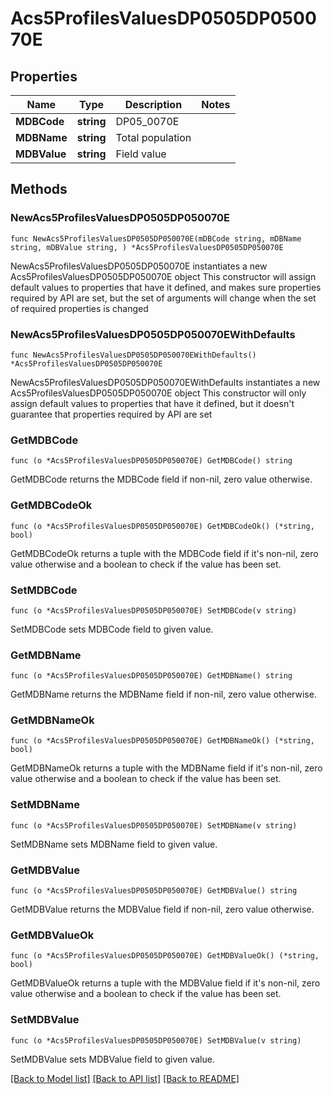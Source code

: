 # Acs5ProfilesValuesDP0505DP050070E

## Properties

Name | Type | Description | Notes
------------ | ------------- | ------------- | -------------
**MDBCode** | **string** | DP05_0070E | 
**MDBName** | **string** | Total population | 
**MDBValue** | **string** | Field value | 

## Methods

### NewAcs5ProfilesValuesDP0505DP050070E

`func NewAcs5ProfilesValuesDP0505DP050070E(mDBCode string, mDBName string, mDBValue string, ) *Acs5ProfilesValuesDP0505DP050070E`

NewAcs5ProfilesValuesDP0505DP050070E instantiates a new Acs5ProfilesValuesDP0505DP050070E object
This constructor will assign default values to properties that have it defined,
and makes sure properties required by API are set, but the set of arguments
will change when the set of required properties is changed

### NewAcs5ProfilesValuesDP0505DP050070EWithDefaults

`func NewAcs5ProfilesValuesDP0505DP050070EWithDefaults() *Acs5ProfilesValuesDP0505DP050070E`

NewAcs5ProfilesValuesDP0505DP050070EWithDefaults instantiates a new Acs5ProfilesValuesDP0505DP050070E object
This constructor will only assign default values to properties that have it defined,
but it doesn't guarantee that properties required by API are set

### GetMDBCode

`func (o *Acs5ProfilesValuesDP0505DP050070E) GetMDBCode() string`

GetMDBCode returns the MDBCode field if non-nil, zero value otherwise.

### GetMDBCodeOk

`func (o *Acs5ProfilesValuesDP0505DP050070E) GetMDBCodeOk() (*string, bool)`

GetMDBCodeOk returns a tuple with the MDBCode field if it's non-nil, zero value otherwise
and a boolean to check if the value has been set.

### SetMDBCode

`func (o *Acs5ProfilesValuesDP0505DP050070E) SetMDBCode(v string)`

SetMDBCode sets MDBCode field to given value.


### GetMDBName

`func (o *Acs5ProfilesValuesDP0505DP050070E) GetMDBName() string`

GetMDBName returns the MDBName field if non-nil, zero value otherwise.

### GetMDBNameOk

`func (o *Acs5ProfilesValuesDP0505DP050070E) GetMDBNameOk() (*string, bool)`

GetMDBNameOk returns a tuple with the MDBName field if it's non-nil, zero value otherwise
and a boolean to check if the value has been set.

### SetMDBName

`func (o *Acs5ProfilesValuesDP0505DP050070E) SetMDBName(v string)`

SetMDBName sets MDBName field to given value.


### GetMDBValue

`func (o *Acs5ProfilesValuesDP0505DP050070E) GetMDBValue() string`

GetMDBValue returns the MDBValue field if non-nil, zero value otherwise.

### GetMDBValueOk

`func (o *Acs5ProfilesValuesDP0505DP050070E) GetMDBValueOk() (*string, bool)`

GetMDBValueOk returns a tuple with the MDBValue field if it's non-nil, zero value otherwise
and a boolean to check if the value has been set.

### SetMDBValue

`func (o *Acs5ProfilesValuesDP0505DP050070E) SetMDBValue(v string)`

SetMDBValue sets MDBValue field to given value.



[[Back to Model list]](../README.md#documentation-for-models) [[Back to API list]](../README.md#documentation-for-api-endpoints) [[Back to README]](../README.md)


